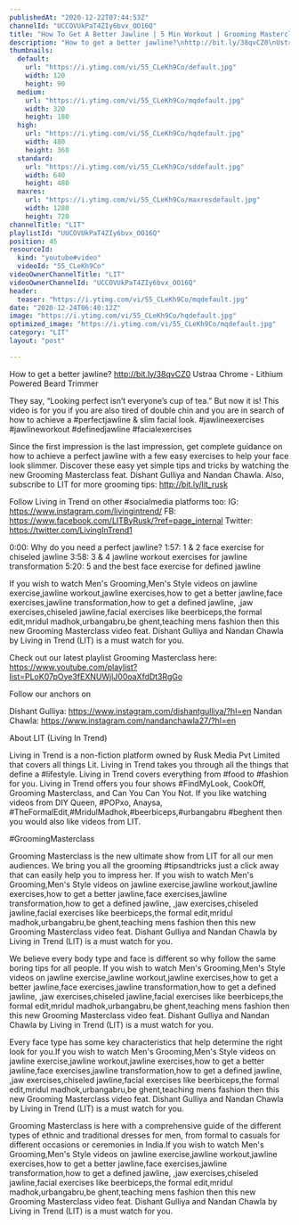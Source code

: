 ```yaml
---
publishedAt: "2020-12-22T07:44:53Z"
channelId: "UCCOVUkPaT4ZIy6bvx_OO16Q"
title: "How To Get A Better Jawline | 5 Min Workout | Grooming Masterclass Ep#10"
description: "How to get a better jawline?\nhttp://bit.ly/38qvCZ0\nUstraa Chrome - Lithium Powered Beard Trimmer\n\nThey say, “Looking perfect isn’t everyone’s cup of tea.” But now it is! This video is for you if you are also tired of double chin and you are in search of how to achieve a #perfectjawline & slim facial look. #jawlineexercises #jawlineworkout #definedjawline #facialexercises\n\nSince the first impression is the last impression, get complete guidance on how to achieve a perfect jawline with a few easy exercises to help your face look slimmer. Discover these easy yet simple tips and tricks by watching the new Grooming Masterclass feat. Dishant Gulliya and Nandan Chawla. Also, subscribe to LIT for more grooming tips: http://bit.ly/lit_rusk\n\nFollow Living in Trend on other #socialmedia platforms too:\nIG: https://www.instagram.com/livingintrend/\nFB: https://www.facebook.com/LITByRusk/?ref=page_internal \nTwitter: https://twitter.com/LivingInTrend1\n\n0:00: Why do you need a perfect jawline?\n1:57: 1 & 2 face exercise for chiseled jawline\n3:58: 3 & 4 jawline workout exercises for jawline transformation\n5:20: 5 and the best face exercise for defined jawline\n\nIf you wish to watch Men's Grooming,Men's Style videos on jawline exercise,jawline workout,jawline exercises,how to get a better jawline,face exercises,jawline transformation,how to get a defined jawline, ,jaw exercises,chiseled jawline,facial exercises like beerbiceps,the formal edit,mridul madhok,urbangabru,be ghent,teaching mens fashion then this new Grooming Masterclass video feat. Dishant Gulliya and Nandan Chawla by Living in Trend (LIT) is a must watch for you.\n\n\nCheck out our latest playlist Grooming Masterclass here: https://www.youtube.com/playlist?list=PLoK07pOye3fEXNUWjlJ00oaXfdDt3RgGo\n\nFollow our anchors on\n\nDishant Gulliya: https://www.instagram.com/dishantgulliya/?hl=en\nNandan Chawla: https://www.instagram.com/nandanchawla27/?hl=en\n\nAbout LIT (Living In Trend)\n\nLiving in Trend is a non-fiction platform owned by Rusk Media Pvt Limited that covers all things Lit. Living in Trend takes you through all the things that define a #lifestyle. Living in Trend covers everything from #food to #fashion for you. Living in Trend offers you four shows #FindMyLook, CookOff, Grooming Masterclass, and Can You Can You Not. If you like watching videos from DIY Queen, #POPxo, Anaysa, #TheFormalEdit,#MridulMadhok,#beerbiceps,#urbangabru #beghent then you would also like videos from LIT. \n\n#GroomingMasterclass\n\nGrooming Masterclass is the new ultimate show from LIT for all our men audiences. We bring you all the grooming #tipsandtricks just a click away that can easily help you to impress her. If you wish to watch Men's Grooming,Men's Style videos on jawline exercise,jawline workout,jawline exercises,how to get a better jawline,face exercises,jawline transformation,how to get a defined jawline, ,jaw exercises,chiseled jawline,facial exercises like beerbiceps,the formal edit,mridul madhok,urbangabru,be ghent,teaching mens fashion then this new Grooming Masterclass video feat. Dishant Gulliya and Nandan Chawla by Living in Trend (LIT) is a must watch for you.\n\nWe believe every body type and face is different so why follow the same boring tips for all people. If you wish to watch Men's Grooming,Men's Style videos on jawline exercise,jawline workout,jawline exercises,how to get a better jawline,face exercises,jawline transformation,how to get a defined jawline, ,jaw exercises,chiseled jawline,facial exercises like beerbiceps,the formal edit,mridul madhok,urbangabru,be ghent,teaching mens fashion then this new Grooming Masterclass video feat. Dishant Gulliya and Nandan Chawla by Living in Trend (LIT) is a must watch for you.\n\nEvery face type has some key characteristics that help determine the right look for you.If you wish to watch Men's Grooming,Men's Style videos on jawline exercise,jawline workout,jawline exercises,how to get a better jawline,face exercises,jawline transformation,how to get a defined jawline, ,jaw exercises,chiseled jawline,facial exercises like beerbiceps,the formal edit,mridul madhok,urbangabru,be ghent,teaching mens fashion then this new Grooming Masterclass video feat. Dishant Gulliya and Nandan Chawla by Living in Trend (LIT) is a must watch for you.\n\nGrooming Masterclass is here with a comprehensive guide of the different types of ethnic and traditional dresses for men, from formal to casuals for different occasions or ceremonies in India.If you wish to watch Men's Grooming,Men's Style videos on jawline exercise,jawline workout,jawline exercises,how to get a better jawline,face exercises,jawline transformation,how to get a defined jawline, ,jaw exercises,chiseled jawline,facial exercises like beerbiceps,the formal edit,mridul madhok,urbangabru,be ghent,teaching mens fashion then this new Grooming Masterclass video feat. Dishant Gulliya and Nandan Chawla by Living in Trend (LIT) is a must watch for you."
thumbnails:
  default:
    url: "https://i.ytimg.com/vi/55_CLeKh9Co/default.jpg"
    width: 120
    height: 90
  medium:
    url: "https://i.ytimg.com/vi/55_CLeKh9Co/mqdefault.jpg"
    width: 320
    height: 180
  high:
    url: "https://i.ytimg.com/vi/55_CLeKh9Co/hqdefault.jpg"
    width: 480
    height: 360
  standard:
    url: "https://i.ytimg.com/vi/55_CLeKh9Co/sddefault.jpg"
    width: 640
    height: 480
  maxres:
    url: "https://i.ytimg.com/vi/55_CLeKh9Co/maxresdefault.jpg"
    width: 1280
    height: 720
channelTitle: "LIT"
playlistId: "UUCOVUkPaT4ZIy6bvx_OO16Q"
position: 45
resourceId:
  kind: "youtube#video"
  videoId: "55_CLeKh9Co"
videoOwnerChannelTitle: "LIT"
videoOwnerChannelId: "UCCOVUkPaT4ZIy6bvx_OO16Q"
header:
  teaser: "https://i.ytimg.com/vi/55_CLeKh9Co/mqdefault.jpg"
date: "2020-12-24T06:40:12Z"
image: "https://i.ytimg.com/vi/55_CLeKh9Co/hqdefault.jpg"
optimized_image: "https://i.ytimg.com/vi/55_CLeKh9Co/mqdefault.jpg"
category: "LIT"
layout: "post"

---
```

How to get a better jawline?
http://bit.ly/38qvCZ0
Ustraa Chrome - Lithium Powered Beard Trimmer

They say, “Looking perfect isn’t everyone’s cup of tea.” But now it is! This video is for you if you are also tired of double chin and you are in search of how to achieve a #perfectjawline & slim facial look. #jawlineexercises #jawlineworkout #definedjawline #facialexercises

Since the first impression is the last impression, get complete guidance on how to achieve a perfect jawline with a few easy exercises to help your face look slimmer. Discover these easy yet simple tips and tricks by watching the new Grooming Masterclass feat. Dishant Gulliya and Nandan Chawla. Also, subscribe to LIT for more grooming tips: http://bit.ly/lit_rusk

Follow Living in Trend on other #socialmedia platforms too:
IG: https://www.instagram.com/livingintrend/
FB: https://www.facebook.com/LITByRusk/?ref=page_internal 
Twitter: https://twitter.com/LivingInTrend1

0:00: Why do you need a perfect jawline?
1:57: 1 & 2 face exercise for chiseled jawline
3:58: 3 & 4 jawline workout exercises for jawline transformation
5:20: 5 and the best face exercise for defined jawline

If you wish to watch Men's Grooming,Men's Style videos on jawline exercise,jawline workout,jawline exercises,how to get a better jawline,face exercises,jawline transformation,how to get a defined jawline, ,jaw exercises,chiseled jawline,facial exercises like beerbiceps,the formal edit,mridul madhok,urbangabru,be ghent,teaching mens fashion then this new Grooming Masterclass video feat. Dishant Gulliya and Nandan Chawla by Living in Trend (LIT) is a must watch for you.


Check out our latest playlist Grooming Masterclass here: https://www.youtube.com/playlist?list=PLoK07pOye3fEXNUWjlJ00oaXfdDt3RgGo

Follow our anchors on

Dishant Gulliya: https://www.instagram.com/dishantgulliya/?hl=en
Nandan Chawla: https://www.instagram.com/nandanchawla27/?hl=en

About LIT (Living In Trend)

Living in Trend is a non-fiction platform owned by Rusk Media Pvt Limited that covers all things Lit. Living in Trend takes you through all the things that define a #lifestyle. Living in Trend covers everything from #food to #fashion for you. Living in Trend offers you four shows #FindMyLook, CookOff, Grooming Masterclass, and Can You Can You Not. If you like watching videos from DIY Queen, #POPxo, Anaysa, #TheFormalEdit,#MridulMadhok,#beerbiceps,#urbangabru #beghent then you would also like videos from LIT. 

#GroomingMasterclass

Grooming Masterclass is the new ultimate show from LIT for all our men audiences. We bring you all the grooming #tipsandtricks just a click away that can easily help you to impress her. If you wish to watch Men's Grooming,Men's Style videos on jawline exercise,jawline workout,jawline exercises,how to get a better jawline,face exercises,jawline transformation,how to get a defined jawline, ,jaw exercises,chiseled jawline,facial exercises like beerbiceps,the formal edit,mridul madhok,urbangabru,be ghent,teaching mens fashion then this new Grooming Masterclass video feat. Dishant Gulliya and Nandan Chawla by Living in Trend (LIT) is a must watch for you.

We believe every body type and face is different so why follow the same boring tips for all people. If you wish to watch Men's Grooming,Men's Style videos on jawline exercise,jawline workout,jawline exercises,how to get a better jawline,face exercises,jawline transformation,how to get a defined jawline, ,jaw exercises,chiseled jawline,facial exercises like beerbiceps,the formal edit,mridul madhok,urbangabru,be ghent,teaching mens fashion then this new Grooming Masterclass video feat. Dishant Gulliya and Nandan Chawla by Living in Trend (LIT) is a must watch for you.

Every face type has some key characteristics that help determine the right look for you.If you wish to watch Men's Grooming,Men's Style videos on jawline exercise,jawline workout,jawline exercises,how to get a better jawline,face exercises,jawline transformation,how to get a defined jawline, ,jaw exercises,chiseled jawline,facial exercises like beerbiceps,the formal edit,mridul madhok,urbangabru,be ghent,teaching mens fashion then this new Grooming Masterclass video feat. Dishant Gulliya and Nandan Chawla by Living in Trend (LIT) is a must watch for you.

Grooming Masterclass is here with a comprehensive guide of the different types of ethnic and traditional dresses for men, from formal to casuals for different occasions or ceremonies in India.If you wish to watch Men's Grooming,Men's Style videos on jawline exercise,jawline workout,jawline exercises,how to get a better jawline,face exercises,jawline transformation,how to get a defined jawline, ,jaw exercises,chiseled jawline,facial exercises like beerbiceps,the formal edit,mridul madhok,urbangabru,be ghent,teaching mens fashion then this new Grooming Masterclass video feat. Dishant Gulliya and Nandan Chawla by Living in Trend (LIT) is a must watch for you.